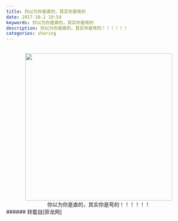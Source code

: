 ```yaml
---
title: 你以为你是直的，其实你是弯的
date: 2017-10-2 10:54
keywords: 你以为你是直的，其实你是弯的
description: 你以为你是直的，其实你是弯的！！！！！！
categories: sharing
---
```

<td class="t_f" id="postmessage_910013">

<br/>
<div align="center">

<img aid="636739" class="zoom" data-cf-modified-f82af9bfb0f2da1d61a29fd9-="" file="data/attachment/forum/201710/02/105418jy996j9q6luqhvqk.gif" id="aimg_636739" inpost="1" onclick="" onmouseover="" src="http://www.flw.ph/data/attachment/forum/201710/02/105418jy996j9q6luqhvqk.gif" width="400" zoomfile="data/attachment/forum/201710/02/105418jy996j9q6luqhvqk.gif"/>


<br/>
你以为你是直的，其实你是弯的！！！！！！<br/>
</div></td>
###### 转载自[菲龙网]